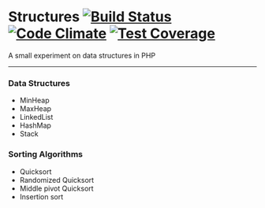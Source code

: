 # Structures [![Build Status](https://travis-ci.org/eduard44/structures.svg)](https://travis-ci.org/eduard44/structures) [![Code Climate](https://codeclimate.com/github/eduard44/structures/badges/gpa.svg)](https://codeclimate.com/github/eduard44/structures) [![Test Coverage](https://codeclimate.com/github/eduard44/structures/badges/coverage.svg)](https://codeclimate.com/github/eduard44/structures)

A small experiment on data structures in PHP

---

### Data Structures

- MinHeap
- MaxHeap
- LinkedList
- HashMap
- Stack

### Sorting Algorithms

- Quicksort
- Randomized Quicksort
- Middle pivot Quicksort
- Insertion sort
